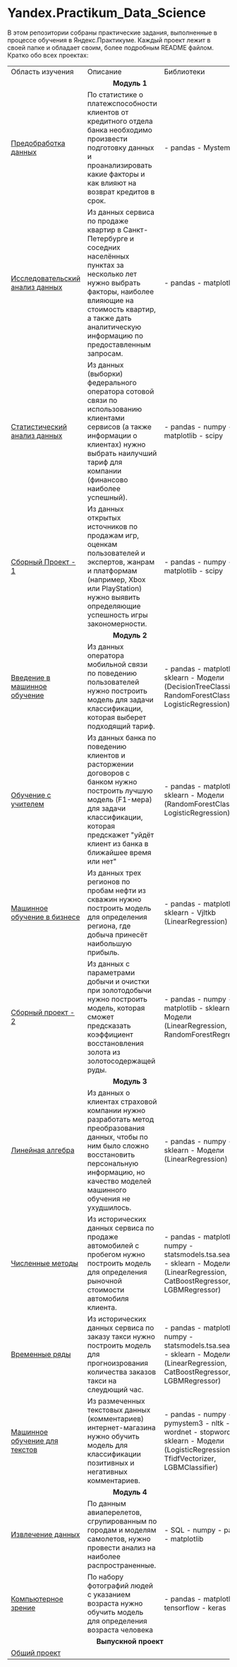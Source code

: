 # Yandex.Practikum_Data_Science
В этом репозитории собраны практические задания, выполненные в процессе обучения в Яндекс.Практикуме. Каждый проект лежит в своей папке и обладает своим, более подробным README файлом. Кратко обо всех проектах:
<br>
<table>
  <tr>
    <td>Область изучения</td>
    <td>Описание</td>
    <td>Библиотеки</td>
  </tr>

  <tr>
    <td colspan="3" align = "center"><b>Модуль 1</b></td>
  </tr>

  <tr>
    <td><a href="https://github.com/dmitriygorlov/Yandex.Practikum_Data_Science/tree/main/Module-01_01-Data-Processing">Предобработка данных</a></td>
    <td>По статистике о платежспособности клиентов от кредитного отдела банка необходимо произвести подготовку данных и проанализировать какие факторы и как влияют на возврат кредитов в срок.</td>
    <td>- pandas
    - Mystem
    </td>
  </tr>

  <tr>
    <td><a href="https://github.com/dmitriygorlov/Yandex.Practikum_Data_Science/tree/main/Module-01_02-Exploratory-data-analysis">Исследовательский анализ данных</a></td>
    <td>Из данных сервиса по продаже квартир в Санкт-Петербурге и соседних населённых пунктах за несколько лет нужно выбрать факторы, наиболее влияющие на стоимость квартир, а также дать аналитическую информацию по предоставленным запросам.</td>
    <td>- pandas
    - matplotlib
    </td>
  </tr>

  <tr>
    <td><a href="https://github.com/dmitriygorlov/Yandex.Practikum_Data_Science/tree/main/Module-01_03-Statistical-analysis-of-data">Статистический анализ данных</a></td>
    <td>Из данных (выборки) федерального оператора сотовой связи по использованию клиентами сервисов (а также информации о клиентах) нужно выбрать наилучший тариф для компании (финансово наиболее успешный).</td>
    <td>- pandas
    - numpy
    - matplotlib
    - scipy
    </td>
  </tr>

  <tr>
    <td><a href="https://github.com/dmitriygorlov/Yandex.Practikum_Data_Science/tree/main/Module-01_04-Common-project">Сборный Проект - 1</a></td>
    <td>Из данных открытых источников по продажам игр, оценкам пользователей и экспертов, жанрам и платформам (например, Xbox или PlayStation) нужно выявить определяющие успешность игры закономерности. </td>
    <td>- pandas
    - numpy
    - matplotlib
    - scipy
    </td>
  </tr>

  <tr>
  <td  colspan="3" align = "center"><b>Модуль 2</b></td>
  </tr>

  <tr>
    <td><a href="https://github.com/dmitriygorlov/Yandex.Practikum_Data_Science/tree/main/Module-02_01-Introduction-to-machine-learning">Введение в машинное обучение</a></td>
    <td>Из данных оператора мобильной связи по поведению пользователей нужно построить модель для задачи классификации, которая выберет подходящий тариф.</td>
    <td>- pandas
    - matplotlib
    - sklearn
    - Модели (DecisionTreeClassifier, RandomForestClassifier, LogisticRegression)
    </td>
  </tr>

  <tr>
    <td><a href="https://github.com/dmitriygorlov/Yandex.Practikum_Data_Science/tree/main/Module-02_02-Supervised-learning">Обучение с учителем</a></td>
    <td>Из данных банка по поведению клиентов и расторжении договоров с банком нужно построить лучшую модель (F1-мера) для задачи классификации, которая предскажет "уйдёт клиент из банка в ближайшее время или нет"</td>
    <td>- pandas
    - matplotlib
    - sklearn
    - Модели (RandomForestClassifier, LogisticRegression)
    </td>
  </tr>

  <tr>
    <td><a href="https://github.com/dmitriygorlov/Yandex.Practikum_Data_Science/tree/main/Module-02_03-Machine-learning-in-business">Машинное обучение в бизнесе</a></td>
    <td>Из данных трех регионов по пробам нефти из скважин нужно построить модель для определения региона, где добыча принесёт наибольшую прибыль.</td>
    <td>- pandas
    - matplotlib
    - sklearn
    - Vjltkb (LinearRegression)
    </td>
  </tr>

  <tr>
    <td><a href="https://github.com/dmitriygorlov/Yandex.Practikum_Data_Science/tree/main/Module-02_04-Common-project">Сборный проект - 2</a></td>
    <td>Из данных с параметрами добычи и очистки при золотодобычи нужно построить модель, которая сможет предсказать коэффициент восстановления золота из золотосодержащей руды.</td>
    <td>- pandas
    - numpy
    - matplotlib
    - sklearn
    - Модели (LinearRegression, RandomForestRegressor)
    </td>
  </tr>

  <tr>
  <td  colspan="3" align = "center"><b>Модуль 3</b></td>
  </tr>

  <tr>
    <td><a href="https://github.com/dmitriygorlov/Yandex.Practikum_Data_Science/tree/main/Module-03_01-Linear-algebra">Линейная алгебра</a></td>
    <td>Из данных о клиентах страховой компании нужно разработать метод преобразования данных, чтобы по ним было сложно восстановить персональную информацию, но качество моделей машинного обучения не ухудшилось.</td>
    <td>- pandas
    - numpy
    - sklearn
    - Модели (LinearRegression)
    </td>
  </tr>

  <tr>
    <td><a href="https://github.com/dmitriygorlov/Yandex.Practikum_Data_Science/tree/main/Module-03_02-Numerical-analysis_gradient-boosting">Численные методы</a></td>
    <td>Из исторических данных сервиса по продаже автомобилей с пробегом нужно построить модель для определения рыночной стоимости автомобиля клиента.</td>
    <td>- pandas
    - matplotlib
    - numpy
    - statsmodels.tsa.seasonal
    - sklearn
    - Модели (LinearRegression, CatBoostRegressor, LGBMRegressor)
    </td>
  </tr>

  <tr>
    <td><a href="https://github.com/dmitriygorlov/Yandex.Practikum_Data_Science/tree/main/Module-03_03-Time-series">Временные ряды</a></td>
    <td>Из исторических данных сервиса по заказу такси нужно построить модель для прогноизрования количества заказов такси на слеудющий час.</td>
    <td>- pandas
    - matplotlib
    - numpy
    - statsmodels.tsa.seasonal
    - sklearn
    - Модели (LinearRegression, CatBoostRegressor, LGBMRegressor)
    </td>
  </tr>

  <tr>
    <td><a href="https://github.com/dmitriygorlov/Yandex.Practikum_Data_Science/tree/main/Module-03_04-Machine-learning-for-texts">Машинное обучение для текстов</a></td>
    <td>Из размеченных текстовых данных (комментариев) интернет-магазина нужно обучить модель для классификации позитивных и негативных комментариев.</td>
    <td>- pandas
    - numpy
    - pymystem3
    - nltk
      - wordnet
      - stopwords
    - sklearn
    - Модели (LogisticRegression, TfidfVectorizer, LGBMClassifier)
    </td>
  </tr>

  <tr>
  <td  colspan="3" align = "center"><b>Модуль 4</b></td>
  </tr>

  <tr>
    <td><a href="https://github.com/dmitriygorlov/Yandex.Practikum_Data_Science/tree/main/Module-04_01-Data-retrieval_SQL">Извлечение данных</a></td>
    <td>По данным авиаперелетов, сгрупированным по городам и моделям самолетов, нужно провести анализ на наиболее распространенные.</td>
    <td>- SQL
    - numpy
    - pandas
    - matplotlib
    </td>
  </tr>

  <tr>
    <td><a href="https://github.com/dmitriygorlov/Yandex.Practikum_Data_Science/tree/main/Module-04_02-Computer-vision">Компьютерное зрение</a></td>
    <td>По набору фотографий людей с указанием возраста нужно обучить модель для определения возраста человека</td>
    <td>- pandas
    - matplotlib
    - tensorflow
      - keras
    </td>
  </tr>

  <tr>
  <td  colspan="3" align = "center"><b>Выпускной проект</b></td>
  </tr>

  <tr>
    <td><a href="">Общий проект</a></td>
    <td></td>
    <td>
    </td>
  </tr>

</table>
